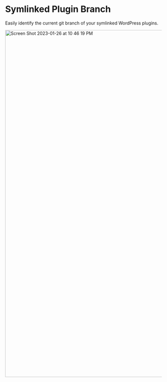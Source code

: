 # Symlinked Plugin Branch

Easily identify the current git branch of your symlinked WordPress plugins.

<img width="1112" alt="Screen Shot 2023-01-26 at 10 46 19 PM" src="https://user-images.githubusercontent.com/6676674/215005640-3e4eca5e-c3ca-49e5-8f2e-d1f3b3140f81.png">
